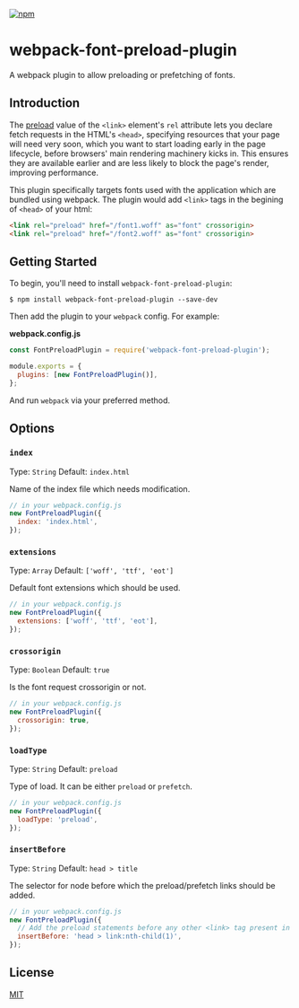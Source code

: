 [![npm][npm]][npm-url]

# webpack-font-preload-plugin
A webpack plugin to allow preloading or prefetching of fonts.

## Introduction
The [preload](https://developer.mozilla.org/en-US/docs/Web/HTML/Preloading_content) value of the `<link>` element's `rel` attribute lets you declare fetch requests in the HTML's `<head>`, specifying resources that your page will need very soon, which you want to start loading early in the page lifecycle, before browsers' main rendering machinery kicks in. This ensures they are available earlier and are less likely to block the page's render, improving performance.

This plugin specifically targets fonts used with the application which are bundled using webpack. The plugin would add `<link>` tags in the begining of `<head>` of your html:
```html
<link rel="preload" href="/font1.woff" as="font" crossorigin>
<link rel="preload" href="/font2.woff" as="font" crossorigin>
```

## Getting Started

To begin, you'll need to install `webpack-font-preload-plugin`:

```console
$ npm install webpack-font-preload-plugin --save-dev
```

Then add the plugin to your `webpack` config. For example:

**webpack.config.js**

```js
const FontPreloadPlugin = require('webpack-font-preload-plugin');

module.exports = {
  plugins: [new FontPreloadPlugin()],
};
```

And run `webpack` via your preferred method.

## Options

### `index`

Type: `String`
Default: `index.html`

Name of the index file which needs modification.

```js
// in your webpack.config.js
new FontPreloadPlugin({
  index: 'index.html',
});
```

### `extensions`

Type: `Array`
Default: `['woff', 'ttf', 'eot']`

Default font extensions which should be used.

```js
// in your webpack.config.js
new FontPreloadPlugin({
  extensions: ['woff', 'ttf', 'eot'],
});
```

### `crossorigin`

Type: `Boolean`
Default: `true`

Is the font request crossorigin or not.

```js
// in your webpack.config.js
new FontPreloadPlugin({
  crossorigin: true,
});
```

### `loadType`

Type: `String`
Default: `preload`

Type of load. It can be either `preload` or `prefetch`.

```js
// in your webpack.config.js
new FontPreloadPlugin({
  loadType: 'preload',
});
```

### `insertBefore`

Type: `String`
Default: `head > title`

The selector for node before which the preload/prefetch links should be added.

```js
// in your webpack.config.js
new FontPreloadPlugin({
  // Add the preload statements before any other <link> tag present in html
  insertBefore: 'head > link:nth-child(1)',
});
```

## License

[MIT](./LICENSE)

[npm]: https://img.shields.io/npm/v/webpack-font-preload-plugin
[npm-url]: https://npmjs.com/package/webpack-font-preload-plugin